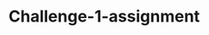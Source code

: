 # Challenge-1-assignment
<!--14JUN2022, @ 1655 pm, cloned remote repository to local computer.  folder named ~/Desktop/urban-octo-telegram
Placed <meta name="viewport" content="width=device-width, initial-scale=1"> in the <head> to optimize the page for hand held devices. element added to control view sizes

The title name is changed from website to business name Horison Marketing Agency

word Copyright added to footer before the sign

An "img" element must have an alt attribute.  the following lines were missing an alt attribute:
line 31 alt added
line 38 alt added
line 45 alt added
line 55 alt added
line 62 alt added
line 69 alt added .   a dangling/Stray  > tag removed at end of entry.  a dangling a dangling/Stray < tag removed at end of entry.  a Stray end img tag removed from the end of entry.
line 12 "<header class="header"> changed to "<header class=header" with line 27 closure -->
